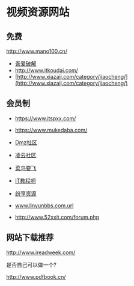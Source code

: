 # 视频资源网站
## 免费

http://www.mano100.cn/

- [吾爱破解](https://www.52pojie.cn/)
- http://www.itkoudai.com/
- [http://www.xiazaij.com/category/jiaocheng/](http://www.xiazaij.com/category/jiaocheng/)

## 会员制

- https://www.itspxx.com/

- https://www.mukedaba.com/
- [Dmz社区](http://www.dmzshequ.com/)
- [凌云社区](http://www.linyunbbs.com/)  
- [菜鸟要飞](http://www.newbiefly.com/)
- [IT教程吧](https://www.itjc8.com/)
- [纷享资源](http://www.fxziku.com/)
- www.linyunbbs.com.url
- http://www.52xxit.com/forum.php



## 网站下载推荐

http://www.ireadweek.com/

是否自己可以做一个?

http://www.pdfbook.cn/